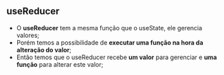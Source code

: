 ## useReducer

- O **useReducer** tem a mesma função que o useState, ele gerencia valores;
- Porém temos a possibilidade de **executar uma função na hora da alteração do valor**;
- Então temos que o useReducer recebe **um valor** para gerenciar e **uma função** para alterar este valor;